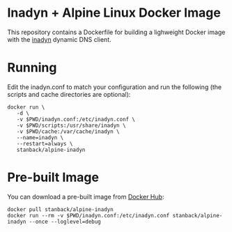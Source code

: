 # Inadyn + Alpine Linux Docker Image

This repository contains a Dockerfile for building a
lighweight Docker image with the [inadyn](http://troglobit.com/inadyn.html)
dynamic DNS client.

# Running

Edit the inadyn.conf to match your configuration and run the
following (the scripts and cache directories are optional):

```
docker run \
   -d \
   -v $PWD/inadyn.conf:/etc/inadyn.conf \
   -v $PWD/scripts:/usr/share/inadyn \
   -v $PWD/cache:/var/cache/inadyn \
   --name=inadyn \
   --restart=always \
   stanback/alpine-inadyn
```

# Pre-built Image

You can download a pre-built image from [Docker Hub](https://hub.docker.com/r/stanback/alpine-inadyn/):

```
docker pull stanback/alpine-inadyn
docker run --rm -v $PWD/inadyn.conf:/etc/inadyn.conf stanback/alpine-inadyn --once --loglevel=debug
```

